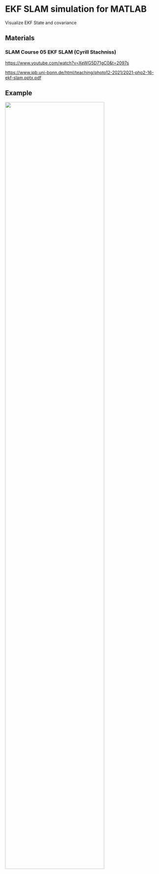 # EKF SLAM simulation for MATLAB
Visualize EKF State and covariance
## Materials

### SLAM Course 05 EKF SLAM (Cyrill Stachniss)
https://www.youtube.com/watch?v=XeWG5D71gC0&t=2097s

https://www.ipb.uni-bonn.de/html/teaching/photo12-2021/2021-pho2-16-ekf-slam.pptx.pdf

## Example
<img width="80%" src="https://github.com/jaeyoungjo99/EKF_SLAM_MATLAB/assets/96559530/1edaa69f-5163-4a0e-8395-4136b6a47223"/>


